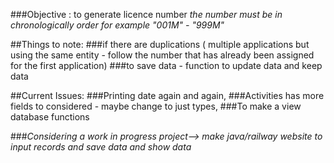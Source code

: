 ###Objective : to generate licence number *the number must be in chronologically order for example "001M" - "999M"*

##Things to note:
###if there are duplications ( multiple applications but using the same entity - follow the number that has already been assigned for the first application)
###to save data - function to update data and keep data 

##Current Issues:
###Printing date again and again,
###Activities has more fields to considered - maybe change to just types,
###To make a view database functions


###*Considering a work in progress project--> make java/railway website to input records and save data and show data*
